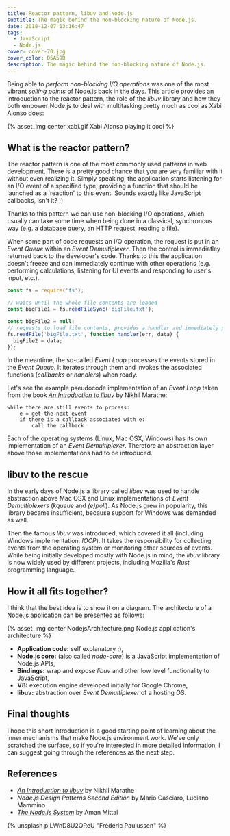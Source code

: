 ```yaml
---
title: Reactor pattern, libuv and Node.js
subtitle: The magic behind the non-blocking nature of Node.js.
date: 2018-12-07 13:16:47
tags:
  - JavaScript
  - Node.js
cover: cover-70.jpg
cover_color: D5A59D
description: The magic behind the non-blocking nature of Node.js.
---
```


Being able to _perform non-blocking I/O operations_ was one of the most vibrant _selling points_ of Node.js back in the days. This article provides an introduction to the reactor pattern, the role of the _libuv_ library and how they both empower Node.js to deal with multitasking pretty much as cool as Xabi Alonso does:

{% asset_img center xabi.gif Xabi Alonso playing it cool %}

## What is the reactor pattern?
The reactor pattern is one of the most commonly used patterns in web development. There is a pretty good chance that you are very familiar with it without even realizing it. Simply speaking, the application starts listening for an I/O event of a specified type, providing a function that should be launched as a 'reaction' to this event. Sounds exactly like JavaScript callbacks, isn't it? ;)

Thanks to this pattern we can use non-blocking I/O operations, which usually can take some time when being done in a classical, synchronous way (e.g. a database query, an HTTP request, reading a file).

When some part of code requests an I/O operation, the request is put in an _Event Queue_ within an _Event Demultiplexer_. Then the control is immediatley returned back to the developer's code. Thanks to this the application doesn't freeze and can immediately continue with other operations (e.g. performing calculations, listening for UI events and responding to user's input, etc.). 

```js
const fs = require('fs');

// waits until the whole file contents are loaded
const bigFile1 = fs.readFileSync('bigFile.txt'); 

const bigFile2 = null;
// requests to load file contents, provides a handler and immediately proceeds with code execution
fs.readFile('bigFile.txt', function handler(err, data) { 
  bigFile2 = data;
});
```

In the meantime, the so-called _Event Loop_ processes the events stored in the _Event Queue_. It iterates through them and invokes the associated functions (_callbacks_ or _handlers_) when ready.

Let's see the example pseudocode implementation of an _Event Loop_ taken from the book [_An Introduction to libuv_](https://nikhilm.github.io/uvbook/) by Nikhil Marathe:
```
while there are still events to process:
    e = get the next event
    if there is a callback associated with e:
        call the callback
```

Each of the operating systems (Linux, Mac OSX, Windows) has its own implementation of an _Event Demultiplexer_. Therefore an abstraction layer above those implementations had to be introduced.

## libuv to the rescue
In the early days of Node.js a library called _libev_ was used to handle abstraction above Mac OSX and Linux implementations of _Event Demultiplexers_ (_kqueue_ and _(e)poll_). As Node.js grew in popularity, this library became insufficient, because support for Windows was demanded as well. 

Then the famous _libuv_ was introduced, which covered it all (including Windows implementation: _IOCP_). It takes the responsibility for collecting events from the operating system or monitoring other sources of events. While being initially developed mostly with Node.js in mind, the _libuv_ library is now widely used by different projects, including Mozilla's _Rust_ programming language.

## How it all fits together?

I think that the best idea is to show it on a diagram. The architecture of a Node.js application can be presented as follows:

{% asset_img center NodejsArchitecture.png Node.js application's architecture %}

 - **Application code:** self explanatory ;),
 - **Node.js core:** (also called _node-core_) is a JavaScript implementation of Node.js APIs,
 - **Bindings:** wrap and expose _libuv_ and other low level functionality to JavaScript,
 - **V8:** execution engine developed initially for Google Chrome,
 - **libuv:** abstraction over _Event Demultiplexer_ of a hosting OS.

## Final thoughts

I hope this short introduction is a good starting point of learning about the inner mechanisms that make Node.js environment work. We've only scratched the surface, so if you're interested in more detailed information, I can suggest going through the references as the next step. 

## References
 - [_An Introduction to libuv_](https://nikhilm.github.io/uvbook/) by Nikhil Marathe
 - _Node.js Design Patterns Second Edition_ by Mario Casciaro, Luciano Mammino
 - [_The Node.js System_](https://hackernoon.com/the-node-js-system-51090c35dddc) by Aman Mittal
 
{% unsplash p LWnD8U2OReU "Frédéric Paulussen" %} 
